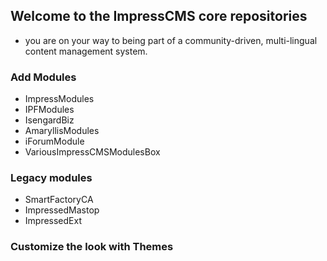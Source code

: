 ## Welcome to the ImpressCMS core repositories

- you are on your way to being part of a community-driven, multi-lingual content management system.

### Add Modules
- ImpressModules
- IPFModules
- IsengardBiz
- AmaryllisModules
- iForumModule
- VariousImpressCMSModulesBox 

### Legacy modules
- SmartFactoryCA
- ImpressedMastop
- ImpressedExt 

### Customize the look with Themes

<!--

**Here are some ideas to get you started:**

🙋‍♀️ A short introduction - what is your organization all about?
🌈 Contribution guidelines - how can the community get involved?
👩‍💻 Useful resources - where can the community find your docs? Is there anything else the community should know?
🍿 Fun facts - what does your team eat for breakfast?
🧙 Remember, you can do mighty things with the power of [Markdown](https://docs.github.com/github/writing-on-github/getting-started-with-writing-and-formatting-on-github/basic-writing-and-formatting-syntax)
-->
